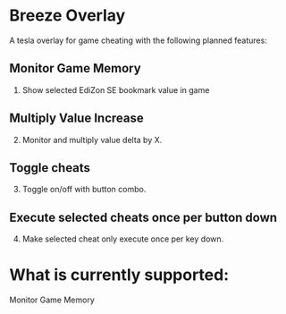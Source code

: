 # Breeze Overlay
A tesla overlay for game cheating with the following planned features:
## Monitor Game Memory
1. Show selected EdiZon SE bookmark value in game
## Multiply Value Increase
2. Monitor and multiply value delta by X. 
## Toggle cheats
3. Toggle on/off with button combo.
## Execute selected cheats once per button down
4. Make selected cheat only execute once per key down. 

# What is currently supported:
Monitor Game Memory


